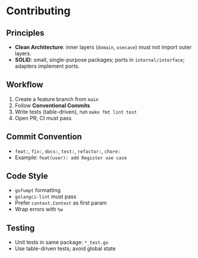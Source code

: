 # Contributing

## Principles
- **Clean Architecture**: inner layers (`domain`, `usecase`) must not import outer layers.
- **SOLID**: small, single-purpose packages; ports in `internal/interface`; adapters implement ports.

## Workflow
1. Create a feature branch from `main`
2. Follow **Conventional Commits**
3. Write tests (table-driven), run `make fmt lint test`
4. Open PR; CI must pass

## Commit Convention
- `feat:`, `fix:`, `docs:`, `test:`, `refactor:`, `chore:`
- Example: `feat(user): add Register use case`

## Code Style
- `gofumpt` formatting
- `golangci-lint` must pass
- Prefer `context.Context` as first param
- Wrap errors with `%w`

## Testing
- Unit tests in same package: `*_test.go`
- Use table-driven tests; avoid global state
